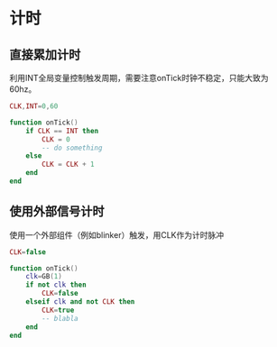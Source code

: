 # 计时

## 直接累加计时

利用INT全局变量控制触发周期，需要注意onTick时钟不稳定，只能大致为60hz。

```lua
CLK,INT=0,60

function onTick()
    if CLK == INT then
        CLK = 0
        -- do something
    else
        CLK = CLK + 1
    end
end
```

## 使用外部信号计时

使用一个外部组件（例如blinker）触发，用CLK作为计时脉冲

```lua
CLK=false

function onTick()
    clk=GB(1)
    if not clk then
        CLK=false
    elseif clk and not CLK then
        CLK=true
        -- blabla
    end
end
```

